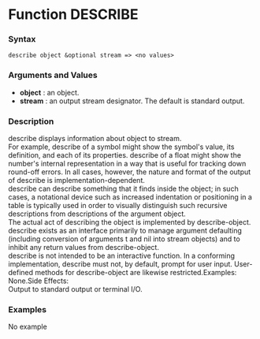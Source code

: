 <!-- Generated on 05/10/2020 by https://github.com/anto2oo/clhs-evolved -->

# Function DESCRIBE

### Syntax
`describe object &optional stream => <no values>`  


### Arguments and Values
- **object** : an object.   
- **stream** : an output stream designator. The default is standard output.   


### Description
describe displays information about object  to stream.  
For example, describe of a symbol might show the symbol's value, its definition, and each of its properties. describe of a float might show the number's internal representation in a way that is useful for tracking down round-off errors. In all cases, however, the nature and format of the output of describe is implementation-dependent.  
describe can describe something that it finds inside the object; in such cases, a notational device such as increased indentation or positioning in a table is typically used in order to visually distinguish such recursive descriptions from descriptions of the argument object.  
 The actual act of describing the object is implemented by describe-object. describe exists as an interface primarily to manage argument defaulting (including conversion of arguments t and nil into stream objects) and to inhibit any return values from describe-object.  
 describe is not intended to be an interactive function. In a conforming implementation, describe must not, by default, prompt for user input. User-defined methods for describe-object are likewise restricted.Examples: None.Side Effects:  
Output to standard output or terminal I/O.



### Examples
No example  

